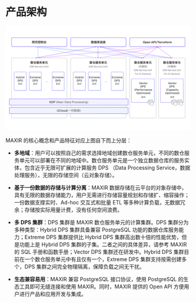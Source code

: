 # 产品架构

![](/images/introduction/architecture.png)


MAXIR 的核心概念和产品特征对应上图自下而上分层：

- **多地域**：用户可以按照自己的需求选择地域创建数仓服务单元，不同的数仓服务单元可以部署在不同的地域中。数仓服务单元是一个独立数据仓库的服务实体，包含近乎无限可扩展的计算服务 DPS （Data Processing Service，数据处理服务），无限的存储空间（云对象存储）。

- **基于一份数据的存储与计算分离**：MAXIR 数据存储在云平台的对象存储中，具有无限的数据存储能力，用户无需进行存储容量规划和存储扩、缩容操作；一份数据支撑实时、Ad-hoc 交互式和批量 ETL 等多种计算负载，无数据冗余；存储按实际用量计费，没有任何空间浪费。

- **多 DPS 集群**：DPS 集群是 MAXIR 数仓服务单元的计算集群。DPS 集群分为多种类型：Hybrid DPS 集群具备兼容 PostgreSQL 功能的数据仓库服务能力；Extreme DPS 集群提供比 Hybrid DPS 集群高出数十倍的性能优势，但是功能上是 Hybrid DPS 集群的子集。二者之间的具体差异，请参考 MAXIR 的 SQL 手册和函数手册；Vector DPS 集群还在研发中。Hybrid DPS 集群目前在一个数仓服务单元中有且仅有一个，Extreme DPS 集群支持按需创建多个，DPS 集群之间完全物理隔离，保障负载之间无干扰。

- **生态兼容易用**：MAXIR 兼容 PostgreSQL 接口协议，使用 PostgreSQL 的生态工具即可无缝连接和使用 MAXIR。同时，MAXIR 提供的 Open API 方便用户进行产品和应用开发与集成。